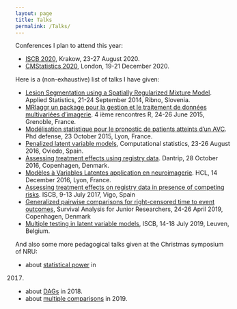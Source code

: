 ```yaml
---
layout: page
title: Talks
permalink: /Talks/
---
```


Conferences I plan to attend this year:
- [ISCB 2020](https://iscb2020.info/), Krakow, 23-27 August 2020.
- [CMStatistics 2020](http://www.cmstatistics.org/conferences.php), London, 19-21 December 2020.

Here is a (non-exhaustive) list of talks I have given:
- [Lesion Segmentation using a Spatially Regularized Mixture
  Model](https://bozenne.github.io/doc/Talks/2014-Applied_statistics-Lesion_Segmentation.pdf). Applied Statistics, 21-24 September 2014, Ribno, Slovenia.
- [MRIaggr un package pour la gestion et le traitement de données
multivariées d’imagerie](https://bozenne.github.io/doc/Talks/2015-R-MRIaggr.pdf). 4 ième rencontres R, 24-26 June 2015, Grenoble,
France.
- [Modélisation statistique pour le pronostic de patients
atteints d’un AVC](https://bozenne.github.io/doc/Talks/2015-Phd.pdf). Phd defense, 23 October 2015, Lyon, France.
- [Penalized latent variable models](https://bozenne.github.io/doc/Talks/2016-Compstat-pLVM.pdf), Computational statistics, 23-26
August 2016, Oviedo, Spain.
- [Assessing treatment effects using registry data](https://bozenne.github.io/doc/Talks/2016-Dantrip-ate_assumptions.pdf). Dantrip, 28 October
  2016, Copenhagen, Denmark.
- [Modèles à Variables Latentes application en neuroimagerie](https://bozenne.github.io/doc/Talks/2016-HCL-LVMneuro.pdf). HCL,
  14 December 2016, Lyon, France.
- [Assessing treatment effects on registry data in presence of
competing risks](https://bozenne.github.io/doc/Talks/2017-ISCB-ate.pdf). ISCB, 9-13 July 2017, Vigo, Spain
- [Generalized pairwise comparisons for right-censored time to event
outcomes](https://bozenne.github.io/doc/Talks/2019-prezSAfJR-GPC.pdf), Survival Analysis for Junior Researchers, 24-26 April 2019,
Copenhagen, Denmark
- [Multiple testing in latent variable models](https://bozenne.github.io/doc/Talks/2019-ISCB-multcomp_LVM.pdf), ISCB, 14-18 July 2019,
  Leuven, Belgium.


And also some more pedagogical talks given at the Christmas symposium
of NRU:

- about [statistical
power](https://bozenne.github.io/doc/Talks/2017-XNRU-power.pdf) in
2017.
- about [DAGs](https://bozenne.github.io/doc/Talks/2018-XNRU-DAGs.pdf) in 2018.
- about [multiple
comparisons](https://bozenne.github.io/doc/Talks/2019-XNRU-multcomp.pdf) in 2019.


